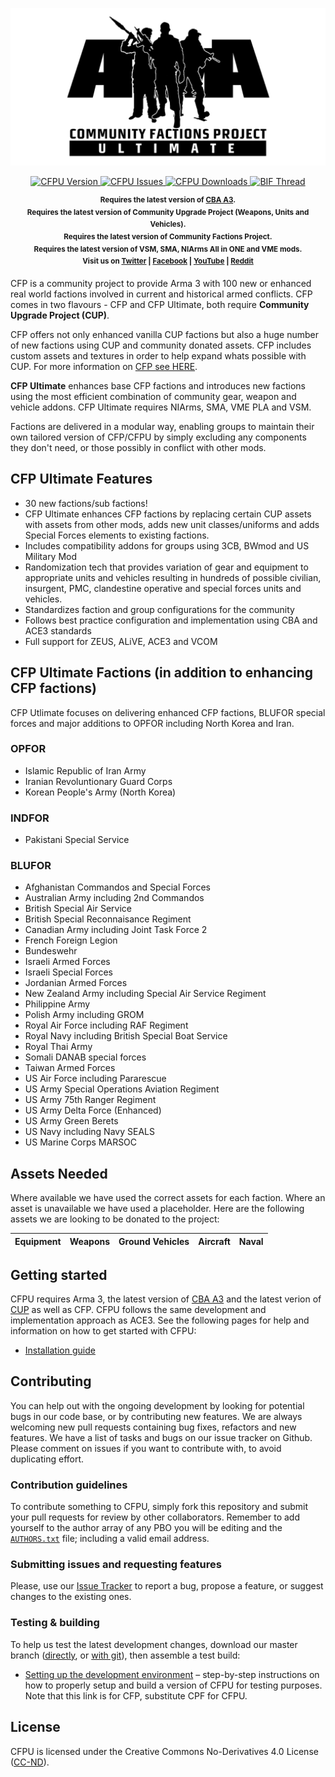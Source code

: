 <p align="center">
    <img src="https://github.com/tupolov/cfpu/raw/master/extras/assets/logo/cfpu_picture_black.png" width="560">
</p>

<p align="center">
    <a href="https://github.com/tupolov/cfpu/releases/latest">
        <img src="https://img.shields.io/badge/Version-0.0.1-blue.svg?style=flat-square" alt="CFPU Version">
    </a>
    <a href="https://github.com/tupolov/cfpu/issues">
        <img src="https://img.shields.io/github/issues-raw/tupolov/CFPU.svg?style=flat-square&label=Issues" alt="CFPU Issues">
    </a>
    <a href="https://github.com/tupolov/cfpu/releases">
        <img src="https://img.shields.io/github/downloads/tupolov/CFPU/total.svg?style=flat-square&label=Downloads" alt="CFPU Downloads">
    </a>
    <a href="TBC">
        <img src="https://img.shields.io/badge/BIF-Thread-lightgrey.svg?style=flat-square" alt="BIF Thread">
    </a>
</p>

<p align="center">
    <sup><strong>Requires the latest version of <a href="https://github.com/CBATeam/CBA_A3/releases">CBA A3</a>.<br/>Requires the latest version of Community Upgrade Project (Weapons, Units and Vehicles).<br/>Requires the latest version of Community Factions Project.<br/>Requires the latest version of VSM, SMA, NIArms All in ONE and VME mods.<br/>Visit us on <a href="https://twitter.com/CFPMod">Twitter</a> | <a href="https://www.facebook.com/CFPMod">Facebook</a> | <a href="https://www.youtube.com/c/ACE3Mod">YouTube</a> | <a href="https://www.reddit.com/r/arma/search?q=CFP&restrict_sr=on&sort=new&t=all">Reddit</a></strong></sup>
</p>

CFP is a community project to provide Arma 3 with 100 new or enhanced real world factions involved in current and historical armed conflicts. CFP comes in two flavours - CFP and CFP Ultimate, both require **Community Upgrade Project (CUP)**. 

CFP offers not only enhanced vanilla CUP factions but also a huge number of new factions using CUP and community donated assets. CFP includes custom assets and textures in order to help expand whats possible with CUP. For more information on <a href="https://github.com/tupolov/cfp/blob/master/README.md">CFP see HERE</a>.

**CFP Ultimate** enhances base CFP factions and introduces new factions using the most efficient combination of community gear, weapon and vehicle addons. CFP Ultimate requires NIArms, SMA, VME PLA and VSM.  

Factions are delivered in a modular way, enabling groups to maintain their own tailored version of CFP/CFPU by simply excluding any components they don't need, or those possibly in conflict with other mods. 

## CFP Ultimate Features
- 30 new factions/sub factions!
- CFP Ultimate enhances CFP factions by replacing certain CUP assets with assets from other mods, adds new unit classes/uniforms and adds Special Forces elements to existing factions.
- Includes compatibility addons for groups using 3CB, BWmod and US Military Mod
- Randomization tech that provides variation of gear and equipment to appropriate units and vehicles resulting in hundreds of possible civilian, insurgent, PMC, clandestine operative and special forces units and vehicles.
- Standardizes faction and group configurations for the community
- Follows best practice configuration and implementation using CBA and ACE3 standards
- Full support for ZEUS, ALiVE, ACE3 and VCOM

## CFP Ultimate Factions (in addition to enhancing CFP factions)

CFP Utlimate focuses on delivering enhanced CFP factions, BLUFOR special forces and major additions to OPFOR including North Korea and Iran.

### OPFOR
- Islamic Republic of Iran Army
- Iranian Revoluntionary Guard Corps 
- Korean People's Army (North Korea)

### INDFOR
- Pakistani Special Service

### BLUFOR
- Afghanistan Commandos and Special Forces
- Australian Army including 2nd Commandos
- British Special Air Service
- British Special Reconnaisance Regiment
- Canadian Army including Joint Task Force 2
- French Foreign Legion
- Bundeswehr
- Israeli Armed Forces
- Israeli Special Forces
- Jordanian Armed Forces
- New Zealand Army including Special Air Service Regiment
- Philippine Army
- Polish Army including GROM
- Royal Air Force including RAF Regiment
- Royal Navy including British Special Boat Service
- Royal Thai Army
- Somali DANAB special forces
- Taiwan Armed Forces
- US Air Force including Pararescue
- US Army Special Operations Aviation Regiment
- US Army 75th Ranger Regiment
- US Army Delta Force (Enhanced)
- US Army Green Berets
- US Navy including Navy SEALS
- US Marine Corps MARSOC

## Assets Needed

Where available we have used the correct assets for each faction. Where an asset is unavailable we have used a placeholder. Here are the following assets we are looking to be donated to the project:

Equipment | Weapons | Ground Vehicles | Aircraft | Naval
--- | --- | --- | --- | --- 

## Getting started

CFPU requires Arma 3, the latest version of <a href="https://github.com/CBATeam/CBA_A3/releases">CBA A3</a> and the latest verion of <a href="http://cup-arma3.org">CUP</a> as well as CFP. CFPU follows the same development and implementation approach as ACE3. See the following pages for help and information on how to get started with CFPU: 

- [Installation guide](https://ace3mod.com/wiki/user/installation-guide.html)

## Contributing

You can help out with the ongoing development by looking for potential bugs in our code base, or by contributing new features. We are always welcoming new pull requests containing bug fixes, refactors and new features. We have a list of tasks and bugs on our issue tracker on Github. Please comment on issues if you want to contribute with, to avoid duplicating effort.

### Contribution guidelines

To contribute something to CFPU, simply fork this repository and submit your pull requests for review by other collaborators. Remember to add yourself to the author array of any PBO you will be editing and the [`AUTHORS.txt`](https://github.com/tupolov/CFP/blob/master/AUTHORS.txt) file; including a valid email address.

### Submitting issues and requesting features

Please, use our [Issue Tracker](https://github.com/tupolov/CFP/issues) to report a bug, propose a feature, or suggest changes to the existing ones.

### Testing & building

To help us test the latest development changes, download our master branch ([directly](https://github.com/tupolov/CFP/archive/master.zip), or [with git](https://help.github.com/articles/fetching-a-remote/)), then assemble a test build:

- [Setting up the development environment](https://github.com/tupolov/cfp/wiki/Setting-Up-CFP-Development-Environment) – step-by-step instructions on how to properly setup and build a version of CFPU for testing purposes. Note that this link is for CFP, substitute CPF for CFPU.

## License

CFPU is licensed under the Creative Commons No-Derivatives 4.0 License ([CC-ND](https://github.com/tupolov/CFP/blob/master/LICENSE)).

